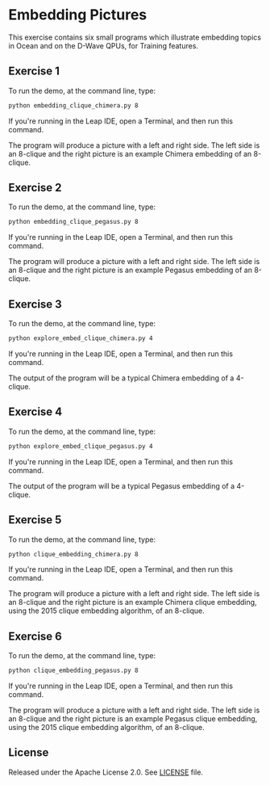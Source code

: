 # Embedding Pictures

This exercise contains six small programs which illustrate embedding topics
in Ocean and on the D-Wave QPUs, for Training features.

## Exercise 1

To run the demo, at the command line, type:


```bash
python embedding_clique_chimera.py 8
```

If you're running in the Leap IDE, open a Terminal, and then run this command.

The program will produce a picture with a left and right side. The left side
is an 8-clique and the right picture is an example Chimera embedding of an
8-clique.

## Exercise 2

To run the demo, at the command line, type:

```bash
python embedding_clique_pegasus.py 8
```

If you're running in the Leap IDE, open a Terminal, and then run this command.

The program will produce a picture with a left and right side. The left side
is an 8-clique and the right picture is an example Pegasus embedding of an
8-clique.

## Exercise 3

To run the demo, at the command line, type:

```bash
python explore_embed_clique_chimera.py 4
```

If you're running in the Leap IDE, open a Terminal, and then run this command.

The output of the program will be a typical Chimera embedding of a 4-clique.

## Exercise 4

To run the demo, at the command line, type:

```bash
python explore_embed_clique_pegasus.py 4
```

If you're running in the Leap IDE, open a Terminal, and then run this command.

The output of the program will be a typical Pegasus embedding of a 4-clique.

## Exercise 5

To run the demo, at the command line, type:

```bash
python clique_embedding_chimera.py 8
```

If you're running in the Leap IDE, open a Terminal, and then run this command.

The program will produce a picture with a left and right side. The left side
is an 8-clique and the right picture is an example Chimera clique embedding,
using the 2015 clique embedding algorithm, of an 8-clique.

## Exercise 6

To run the demo, at the command line, type:

```bash
python clique_embedding_pegasus.py 8
```

If you're running in the Leap IDE, open a Terminal, and then run this command.

The program will produce a picture with a left and right side. The left side
is an 8-clique and the right picture is an example Pegasus clique embedding,
using the 2015 clique embedding algorithm, of an 8-clique.

## License

Released under the Apache License 2.0. See [LICENSE](LICENSE) file.
